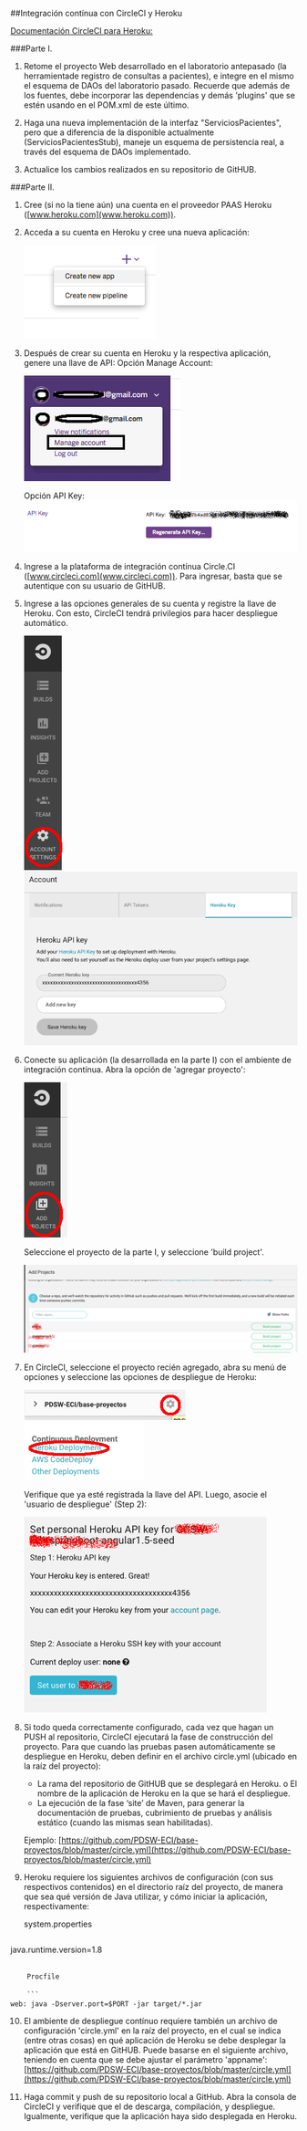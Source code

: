 ##Integración contínua con CircleCI y Heroku

[Documentación CircleCI para Heroku:](https://circleci.com/docs/continuous-deployment-with-heroku)

###Parte I.

1. Retome el proyecto Web desarrollado en el laboratorio antepasado (la herramientade registro de consultas a pacientes), e integre en el mismo el esquema de DAOs del laboratorio pasado. Recuerde que además de los fuentes, debe incorporar las dependencias y demás 'plugins' que se estén usando en el POM.xml de este último.

2. Haga una nueva implementación de la interfaz "ServiciosPacientes", pero que a diferencia de la disponible actualmente (ServiciosPacientesStub), maneje un esquema de persistencia real, a través del esquema de DAOs implementado.

3. Actualice los cambios realizados en su repositorio de GitHUB.

###Parte II.

1. Cree (si no la tiene aún) una cuenta en el proveedor PAAS Heroku ([www.heroku.com](www.heroku.com)).
2. Acceda a su cuenta en Heroku y cree una nueva aplicación:

	![](img/HerokuCreateApp.png)

3. Después de crear su cuenta en Heroku y la respectiva aplicación, genere una llave de API: Opción Manage Account:

	![](img/ManageAccount.png)
	
	Opción API Key:
	![](img/GenerateKey.png)

4. Ingrese a la plataforma de integración contínua Circle.CI ([www.circleci.com](www.circleci.com)). Para ingresar, basta que se autentique con su usuario de GitHUB.

5. Ingrese a las opciones generales de su cuenta y registre la llave de Heroku. Con esto, CircleCI tendrá privilegios para hacer despliegue automático.

	![](img/AccountSettings.png)
	![](img/AddKey.png)

6. Conecte su aplicación (la desarrollada en la parte I) con el ambiente de integración contínua. Abra la opción de 'agregar proyecto':

	![](img/ConnectProject.png)
	
	Seleccione el proyecto de la parte I, y seleccione 'build project'.
	
	![](img/AddProjects.png)

	
7. En CircleCI, seleccione el proyecto recién agregado, abra su menú de opciones y seleccione las opciones de despliegue de Heroku:

	![](img/ProjectSettings.png)
	![](img/HerokuDeployment.png)

	Verifique que ya esté registrada la llave del API. Luego, asocie el 'usuario de despliegue' (Step 2):

	![](img/SetDeployUser.png)

8. Si todo queda correctamente configurado, cada vez que hagan un PUSH al repositorio, CircleCI ejecutará la fase de construcción del proyecto. Para que cuando las pruebas pasen automáticamente se despliegue en Heroku, deben definir en el archivo circle.yml (ubicado en la raíz del proyecto):
	* La rama del repositorio de GitHUB que se desplegará en Heroku. o El nombre de la aplicación de Heroku en la que se hará el
despliegue.
	* La ejecución de la fase ‘site’ de Maven, para generar la
documentación de pruebas, cubrimiento de pruebas y análisis estático (cuando las mismas sean habilitadas).

	Ejemplo:
	[https://github.com/PDSW-ECI/base-proyectos/blob/master/circle.yml](https://github.com/PDSW-ECI/base-proyectos/blob/master/circle.yml)

9. Heroku requiere los siguientes archivos de configuración (con sus respectivos contenidos) en el directorio raíz del proyecto, de manera que sea qué versión de Java utilizar, y cómo iniciar la aplicación, respectivamente:

	system.properties

	```
java.runtime.version=1.8
```

	Procfile

	```
web: java -Dserver.port=$PORT -jar target/*.jar
```

10. El ambiente de despliegue contínuo requiere también un archivo de configuración 'circle.yml' en la raíz del proyecto, en el cual se indica (entre otras cosas) en qué aplicación de Heroku se debe desplegar la aplicación que está en GitHUB. Puede basarse en el siguiente archivo, teniendo en cuenta que se debe ajustar el parámetro 'appname': [https://github.com/PDSW-ECI/base-proyectos/blob/master/circle.yml](https://github.com/PDSW-ECI/base-proyectos/blob/master/circle.yml)


6. Haga commit y push de su repositorio local a GitHub. Abra la consola de CircleCI y verifique que el de descarga, compilación, y despliegue. Igualmente, verifique que la aplicación haya sido desplegada en Heroku.

